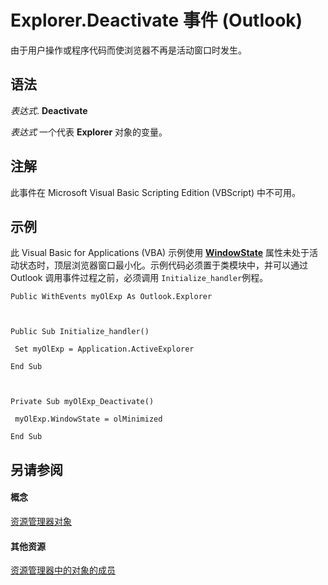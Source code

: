 
# Explorer.Deactivate 事件 (Outlook)

由于用户操作或程序代码而使浏览器不再是活动窗口时发生。


## 语法

 _表达式_. **Deactivate**

 _表达式_ 一个代表 **Explorer** 对象的变量。


## 注解

此事件在 Microsoft Visual Basic Scripting Edition (VBScript) 中不可用。


## 示例

此 Visual Basic for Applications (VBA) 示例使用 **[WindowState](787b6339-eb92-3ab6-df9f-82f6122facc5.md)** 属性未处于活动状态时，顶层浏览器窗口最小化。示例代码必须置于类模块中，并可以通过 Outlook 调用事件过程之前，必须调用 `Initialize_handler`例程。


```
Public WithEvents myOlExp As Outlook.Explorer 
 
 
 
Public Sub Initialize_handler() 
 
 Set myOlExp = Application.ActiveExplorer 
 
End Sub 
 
 
 
Private Sub myOlExp_Deactivate() 
 
 myOlExp.WindowState = olMinimized 
 
End Sub
```


## 另请参阅


#### 概念


[资源管理器对象](026591e5-049f-503a-4166-34e6dbc225fb.md)
#### 其他资源


[资源管理器中的对象的成员](4412c507-4dcd-6005-b9c8-11824624250d.md)